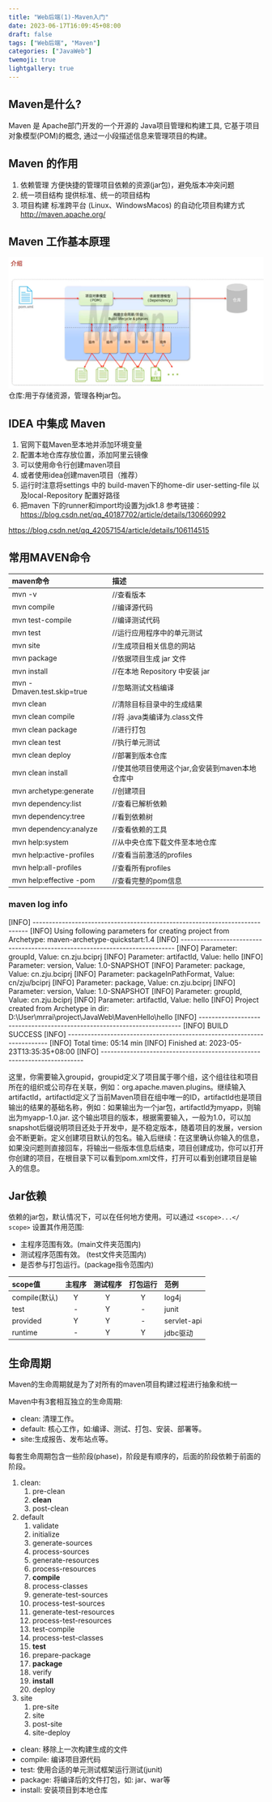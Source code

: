 ```yaml
---
title: "Web后端(1)-Maven入门"
date: 2023-06-17T16:09:45+08:00
draft: false
tags: ["Web后端", "Maven"]
categories: ["JavaWeb"]
twemoji: true
lightgallery: true
---
```


## Maven是什么?
Maven 是 Apache部门开发的一个开源的 Java项目管理和构建工具, 它基于项目对象模型(POM)的概念, 通过一小段描述信息来管理项目的构建。

## Maven 的作用
1. 依赖管理
方便快捷的管理项目依赖的资源(jar包)，避免版本冲突问题
2. 统一项目结构
提供标准、统一的项目结构
3. 项目构建
标准跨平台 (Linux、WindowsMacos) 的自动化项目构建方式
http://maven.apache.org/

## Maven 工作基本原理
![](./image/2023-05-23-11-00-35.png)
仓库:用于存储资源，管理各种jar包。

## IDEA 中集成 Maven
1. 官网下载Maven至本地并添加环境变量
2. 配置本地仓库存放位置，添加阿里云镜像
3. 可以使用命令行创建maven项目
4. 或者使用idea创建maven项目（推荐）
5. 运行时注意将settings 中的 build-maven下的home-dir user-setting-file 以及local-Repository 配置好路径
6. 把maven 下的runner和import均设置为jdk1.8
参考链接：https://blog.csdn.net/qq_40187702/article/details/130660992

https://blog.csdn.net/qq_42057154/article/details/106114515


## 常用MAVEN命令
maven命令|描述
:-|:-|
mvn -v |//查看版本
mvn compile| //编译源代码
mvn test-compile| //编译测试代码
mvn test |//运行应用程序中的单元测试
mvn site |//生成项目相关信息的网站
mvn package| //依据项目生成 jar 文件
mvn install |//在本地 Repository 中安装 jar
mvn -Dmaven.test.skip=true| //忽略测试文档编译
mvn clean |//清除目标目录中的生成结果
mvn clean compile| //将 .java类编译为.class文件
mvn clean package |//进行打包
mvn clean test |//执行单元测试
mvn clean deploy| //部署到版本仓库
mvn clean install| //使其他项目使用这个jar,会安装到maven本地仓库中
mvn archetype:generate| //创建项目
mvn dependency:list |//查看已解析依赖
mvn dependency:tree |//看到依赖树
mvn dependency:analyze| //查看依赖的工具
mvn help:system |//从中央仓库下载文件至本地仓库
mvn help:active-profiles| //查看当前激活的profiles
mvn help:all-profiles |//查看所有profiles
mvn help:effective -pom| //查看完整的pom信息

### maven log info
[INFO] ----------------------------------------------------------------------------
[INFO] Using following parameters for creating project from Archetype: maven-archetype-quickstart:1.4
[INFO] ----------------------------------------------------------------------------
[INFO] Parameter: groupId, Value: cn.zju.bciprj
[INFO] Parameter: artifactId, Value: hello
[INFO] Parameter: version, Value: 1.0-SNAPSHOT
[INFO] Parameter: package, Value: cn.zju.bciprj
[INFO] Parameter: packageInPathFormat, Value: cn/zju/bciprj
[INFO] Parameter: package, Value: cn.zju.bciprj
[INFO] Parameter: version, Value: 1.0-SNAPSHOT
[INFO] Parameter: groupId, Value: cn.zju.bciprj
[INFO] Parameter: artifactId, Value: hello
[INFO] Project created from Archetype in dir: D:\User\mrrai\project\JavaWeb\MavenHello\hello
[INFO] ------------------------------------------------------------------------
[INFO] BUILD SUCCESS
[INFO] ------------------------------------------------------------------------
[INFO] Total time:  05:14 min
[INFO] Finished at: 2023-05-23T13:35:35+08:00
[INFO] ------------------------------------------------------------------------

这里，你需要输入groupid，groupid定义了项目属于哪个组，这个组往往和项目所在的组织或公司存在关联，例如：org.apache.maven.plugins。继续输入artifactId，artifactId定义了当前Maven项目在组中唯一的ID，artifactId也是项目输出的结果的基础名称，例如：如果输出为一个jar包，artifactId为myapp，则输出为myapp-1.0.jar. 这个输出项目的版本，根据需要输入，一般为1.0，可以加snapshot后缀说明项目还处于开发中，是不稳定版本，随着项目的发展，version会不断更新。定义创建项目默认的包名。输入后继续：在这里确认你输入的信息，如果没问题则直接回车，将输出一些版本信息后结束，项目创建成功，你可以打开你创建的项目，在根目录下可以看到pom.xml文件，打开可以看到创建项目是输入的信息。

## Jar依赖
依赖的jar包，默认情况下，可以在任何地方使用。可以通过 `<scope>...</ scope>` 设置其作用范围:
* 主程序范围有效。(main文件夹范围内)
* 测试程序范围有效。 (test文件夹范围内)
* 是否参与打包运行。(package指令范围内)

scope值 | 主程序 | 测试程序 | 打包运行 | 范例
:-|:-:|:-:|:-:|:-|
compile(默认)|Y|Y|Y|log4j
test|-|Y|-|junit
provided|Y|Y|-|servlet-api
runtime|-|Y|Y|jdbc驱动

## 生命周期
Maven的生命周期就是为了对所有的maven项目构建过程进行抽象和统一

Maven中有3套相互独立的生命周期:
* clean: 清理工作。
* default: 核心工作，如:编译、测试、打包、安装、部署等。
* site:生成报告、发布站点等。

每套生命周期包含一些阶段(phase)，阶段是有顺序的，后面的阶段依赖于前面的阶段。
1. clean:
   1. pre-clean
   2. **clean**
   3. post-clean
2. default
   1. validate
   2. initialize
   3. generate-sources
   4. process-sources
   5. generate-resources
   6. process-resources
   7. **compile**
   8. process-classes
   9. generate-test-sources
   10. process-test-sources
   11. generate-test-resources
   12. process-test-resources
   13. test-compile
   14. process-test-classes
   15. **test**
   16. prepare-package
   17. **package**
   18. verify
   19. **install**
   20. deploy
3. site
   1. pre-site
   2. site
   3. post-site
   4. site-deploy

* clean: 移除上一次构建生成的文件
* compile: 编译项目源代码
* test: 使用合适的单元测试框架运行测试(junit)
* package: 将编译后的文件打包，如: jar、war等
* install: 安装项目到本地仓库
